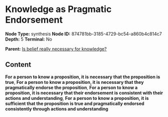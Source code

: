 # Knowledge as Pragmatic Endorsement

**Node Type:** synthesis
**Node ID:** 874781bb-3185-4729-bc54-a860b4c814c7
**Depth:** 5
**Terminal:** No

**Parent:** [Is belief really necessary for knowledge?](is-belief-really-necessary-for-knowledge-antithesis-fb4382c1-7a89-47d6-8a1b-1731bfbdde65.md)

## Content

**For a person to know a proposition, it is necessary that the proposition is true**, **For a person to know a proposition, it is necessary that they pragmatically endorse the proposition**, **For a person to know a proposition, it is necessary that their endorsement is consistent with their actions and understanding**, **For a person to know a proposition, it is sufficient that the proposition is true and pragmatically endorsed consistently through actions and understanding**
